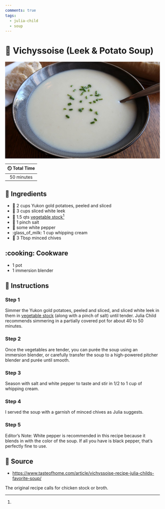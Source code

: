 ```yaml
---
comments: true
tags:
  - julia-child
  - soup
---
```

# :leafy_green: Vichyssoise (Leek & Potato Soup)

![Vichyssoise (Leek and Potato Soup)](../assets/images/vichyssoise-(leek-and-potato-soup).jpg)

| :timer_clock: Total Time |
|:-----------------------: |
| 50 minutes |

## :salt: Ingredients

- :potato: 2 cups Yukon gold potatoes, peeled and sliced
- :leafy_green: 3 cups sliced white leek
- :stew: 1.5 qts [vegetable stock][1][^1]
- :salt: 1 pinch salt
- :salt: some white pepper
- :glass_of_milk: 1 cup whipping cream
- :herb: 3 Tbsp minced chives

## :cooking: Cookware

- 1 pot
- 1 immersion blender

## :pencil: Instructions

### Step 1

Simmer the Yukon gold potatoes, peeled and sliced, and sliced white leek in them in [vegetable stock][1] (along with a
pinch of salt) until tender. Julia Child recommends simmering in a partially covered pot for about 40 to 50 minutes.

### Step 2

Once the vegetables are tender, you can purée the soup using an immersion blender, or carefully transfer the soup to a
high-powered pitcher blender and purée until smooth.

### Step 3

Season with salt and white pepper to taste and stir in 1/2 to 1 cup of whipping cream.

### Step 4

I served the soup with a garnish of minced chives as Julia suggests.

### Step 5

Editor’s Note: White pepper is recommended in this recipe because it blends in with the color of the soup. If all you
have is black pepper, that’s perfectly fine to use.

## :link: Source

- <https://www.tasteofhome.com/article/vichyssoise-recipe-julia-childs-favorite-soup/>

[1]: <../ingredients/vegetable-broth.md>
[^1]:
  The original recipe calls for chicken stock or broth.
